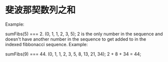   # 斐波那契数列之和

Example:

sumFibs(5) === 2. (0, 1, 1, 2, 3, 5); 2 is the only number in the sequence and doesn't have another number in the sequence to get added to in the indexed fibbonacci sequence.
Example:

sumFibs(9) === 44. (0, 1, 1, 2, 3, 5, 8, 13, 21, 34); 
2 + 8 + 34 = 44;